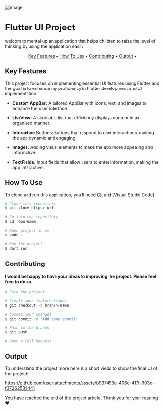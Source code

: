 ![image](https://github.com/user-attachments/assets/0dd87c0a-4262-4639-8b72-e8bb62fc20e0)

# Flutter UI Project
welcom to mental up an application that helps children to raise the level of thinking by using the application easily



<p align="center">
  <a href="#key-features">Key Features</a> •
  <a href="#how-to-use">How To Use</a> •
  <a href="#contributing">Contributing</a> •
  <a href="#output">Output</a> •
</p>

## Key Features
This project focuses on implementing essential UI features using Flutter and the goal is to enhance my proficiency in Flutter development and UI implementation.

- **Custom AppBar:** A tailored AppBar with icons, text, and images to enhance the user interface.

- **ListView:** A scrollable list that efficiently displays content in an organized manner.

- **Interactive** Buttons: Buttons that respond to user interactions, making the app dynamic and engaging.

- **Images:** Adding visual elements to make the app more appealing and informative.

- **TextFields:** Input fields that allow users to enter information, making the app interactive.


## How To Use
To clone and run this application, you'll need [Git](https://git-scm.com) and [Visual Studio Code] 

```bash
# Clone this repository
$ git clone https: url

# Go into the repository
$ cd repo-name

# Open project in vs
$ code .

# Run the project 
$ dart run
```

## Contributing
#### I would be happy to have your ideas to improving the project. Please feel free to do so.
```bash
# Fork the project

# Create your feature branch
$ git checkout -b branch-name

# Commit your changes
$ git commit -m 'Add some commit'

# Push to the branch
$ git push

# Open a Pull Request

```

## Output 
To understand the project more here is a short viedo to show the final UI of the project:  

https://github.com/user-attachments/assets/b937493e-406c-417f-903e-f37262539441





You have reached the end of the project article.
Thank you for your reading ❤️


